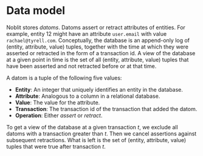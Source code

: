 # Data model

Noblit stores *datoms*. Datoms assert or retract attributes of entities. For
example, entity 12 might have an attribute `user.email` with value
`rachael@tyrell.com`. Conceptually, the database is an append-only log of
(entity, attribute, value) tuples, together with the time at which they were
asserted or retracted in the form of a transaction id. A view of the database at
a given point in time is the set of all (entity, attribute, value) tuples that
have been asserted and not retracted before or at that time.

A datom is a tuple of the following five values:

 * **Entity**: An integer that uniquely identifies an entity in the database.
 * **Attribute**: Analogous to a column in a relational database.
 * **Value**: The value for the attribute.
 * **Transaction**: The transaction id of the transaction that added the datom.
 * **Operation**: Either _assert_ or _retract_.

To get a view of the database at a given transaction _t_, we exclude all datoms
with a transaction greater than _t_. Then we cancel assertions against
subsequent retractions. What is left is the set of (entity, attribute, value)
tuples that were true after transaction _t_.

